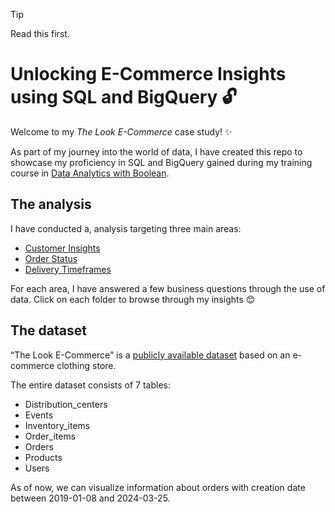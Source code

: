 > [!TIP]
> Read this first. 

# Unlocking E-Commerce Insights using SQL and BigQuery  :unlock: 

Welcome to my *The Look E-Commerce* case study! :sparkles:

As part of my journey into the world of data, I have created this repo to showcase my proficiency in SQL and BigQuery gained during my training course in [Data Analytics with Boolean](https://boolean.co.uk/course/part-time-data-analytics-online-course). 


## The analysis

I have conducted a, analysis targeting three main areas: 

- [Customer Insights](https://github.com/ornellamariestella/bigquery-sql-project/blob/main/Customer%20insights/overview_and_insights.md)
- [Order Status](https://github.com/ornellamariestella/bigquery-sql-project/blob/main/Order%20status/overview_and_insights.md)
- [Delivery Timeframes](https://github.com/ornellamariestella/bigquery-sql-project/blob/main/Delivery%20timeframes/overview_and_insights.md)

For each area, I have answered a few business questions through the use of data. Click on each folder to browse through my insights :blush:

## The dataset

“The Look E-Commerce” is a [publicly available dataset](https://console.cloud.google.com/marketplace/product/bigquery-public-data/thelook-ecommerce?authuser=0&project=big-query-data-projects) based on an e-commerce clothing store. 

The entire dataset consists of 7 tables:
-   Distribution_centers    
-   Events    
-   Inventory_items    
-   Order_items    
-   Orders    
-   Products    
-   Users

As of now, we can visualize information about orders with creation date between 2019-01-08 and 2024-03-25.